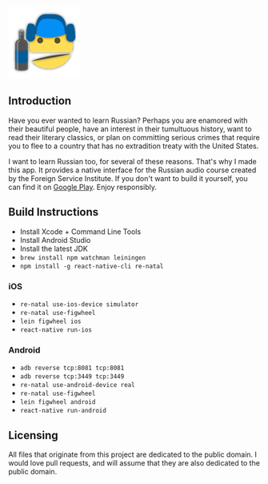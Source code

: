 ![icon](images/icon-small.png)

## Introduction

Have you ever wanted to learn Russian? Perhaps you are enamored with their beautiful people, have an interest in their tumultuous history, want to read their literary classics, or plan on committing serious crimes that require you to flee to a country that has no extradition treaty with the United States.

I want to learn Russian too, for several of these reasons. That's why I made this app. It provides a native interface for the Russian audio course created by the Foreign Service Institute. If you don't want to build it yourself, you can find it on [Google Play](https://play.google.com/store/apps/details?id=net.sekao.russian101). Enjoy responsibly.

## Build Instructions

* Install Xcode + Command Line Tools
* Install Android Studio
* Install the latest JDK
* `brew install npm watchman leiningen`
* `npm install -g react-native-cli re-natal`

### iOS

* `re-natal use-ios-device simulator`
* `re-natal use-figwheel`
* `lein figwheel ios`
* `react-native run-ios`

### Android

* `adb reverse tcp:8081 tcp:8081`
* `adb reverse tcp:3449 tcp:3449`
* `re-natal use-android-device real`
* `re-natal use-figwheel`
* `lein figwheel android`
* `react-native run-android`

## Licensing

All files that originate from this project are dedicated to the public domain. I would love pull requests, and will assume that they are also dedicated to the public domain.
